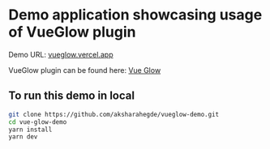 # Demo application showcasing usage of VueGlow plugin

Demo URL: [vueglow.vercel.app](https://vueglow.vercel.app)

VueGlow plugin can be found here: [Vue Glow](https://github.com/aksharahegde/vue-glow)

## To run this demo in local

```bash
git clone https://github.com/aksharahegde/vueglow-demo.git
cd vue-glow-demo
yarn install
yarn dev
```
